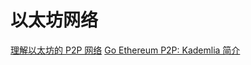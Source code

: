 # 以太坊网络

[理解以太坊的 P2P 网络](https://baijiahao.baidu.com/s?id=1656557312003477761&wfr=spider&for=pc)
[Go Ethereum P2P: Kademlia 简介](https://zhuanlan.zhihu.com/p/49499916)